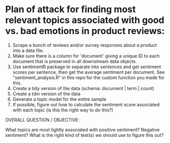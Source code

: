# Plan of attack for finding most relevant topics associated with good vs. bad emotions in product reviews: 

1. Scrape a bunch of reviews and/or survey responses about a product into a data file.
2. Make sure there is a column for 'document' giving a unique ID to each document that is preserved in all downstream data objects.
3. Use sentimentR package to separate into sentences and get sentiment scores per sentence, then get the average sentiment per document. See "sentiment_analysis.R" in this repo for the custom function you made for this. 
4. Create a tidy version of the data (schema: document | term | count)
5. Create a tdm  version of the data
6. Generate a topic model for the entire sample
7. If possible, figure out how to calculate the sentiment score associated with each topic (is this the right way to do this?)

OVERALL QUESTION / OBJECTIVE: 

What topics are most tightly associated with positive sentiment? Negative sentiment? What is the right kind of test(s) we should use to figure this out? 

